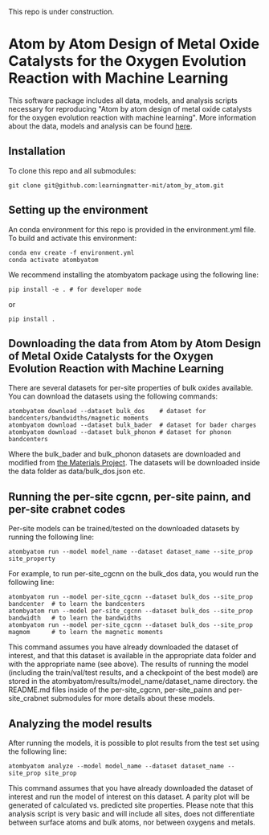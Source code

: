 This repo is under construction.

# Atom by Atom Design of Metal Oxide Catalysts for the Oxygen Evolution Reaction with Machine Learning

This software package includes all data, models, and analysis scripts necessary for reproducing "Atom by atom design of metal oxide catalysts for the oxygen evolution reaction with machine learning". More information about the data, models and analysis can be found [here](https://doi.org/10.48550/arXiv.2305.19930).


## Installation 

To clone this repo and all submodules:
```
git clone git@github.com:learningmatter-mit/atom_by_atom.git
```

## Setting up the environment
An conda environment for this repo is provided in the environment.yml file. To build and activate this environment:
```
conda env create -f environment.yml
conda activate atombyatom
```

We recommend installing the atombyatom package using the following line:
```
pip install -e . # for developer mode
```
or 
```
pip install . 
```
 

## Downloading the data from Atom by Atom Design of Metal Oxide Catalysts for the Oxygen Evolution Reaction with Machine Learning

There are several datasets for per-site properties of bulk oxides available. You can download the datasets using the following commands: 
```
atombyatom download --dataset bulk_dos    # dataset for bandcenters/bandwidths/magnetic moments
atombyatom download --dataset bulk_bader  # dataset for bader charges
atombyatom download --dataset bulk_phonon # dataset for phonon bandcenters
```

Where the bulk_bader and bulk_phonon datasets are downloaded and modified from [the Materials Project](https://doi.org/10.1063/1.4812323). The datasets will be downloaded inside the data folder as data/bulk_dos.json etc.

## Running the per-site cgcnn, per-site painn, and per-site crabnet codes

Per-site models can be trained/tested on the downloaded datasets by running the following line:
```
atombyatom run --model model_name --dataset dataset_name --site_prop site_property
```

For example, to run per-site_cgcnn on the bulk_dos data, you would run the following line:
```
atombyatom run --model per-site_cgcnn --dataset bulk_dos --site_prop bandcenter  # to learn the bandcenters
atombyatom run --model per-site_cgcnn --dataset bulk_dos --site_prop bandwidth   # to learn the bandwidths
atombyatom run --model per-site_cgcnn --dataset bulk_dos --site_prop magmom      # to learn the magnetic moments
```

This command assumes you have already downloaded the dataset of interest, and that this dataset is available in the appropriate data folder and with the appropriate name (see above). The results of running the model (including the train/val/test results, and a checkpoint of the best model) are stored in the atombyatom/results/model_name/dataset_name directory. the README.md files inside of the per-site_cgcnn, per-site_painn and per-site_crabnet submodules for more details about these models. 

## Analyzing the model results

After running the models, it is possible to plot results from the test set using the following line:
```
atombyatom analyze --model model_name --dataset dataset_name --site_prop site_prop
```
This command assumes that you have already downloaded the dataset of interest and run the model of interest on this dataset. A parity plot will be generated of calculated vs. predicted site properties. Please note that this analysis script is very basic and will include all sites, does not differentiate between surface atoms and bulk atoms, nor between oxygens and metals.
